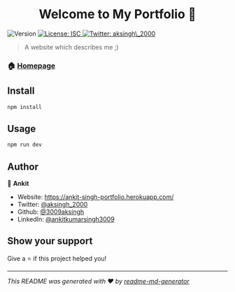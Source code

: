 <h1 align="center">Welcome to My Portfolio 👋</h1>
<p>
  <img alt="Version" src="https://img.shields.io/badge/version-1.0.0-blue.svg?cacheSeconds=2592000" />
  <a href="#" target="_blank">
    <img alt="License: ISC" src="https://img.shields.io/badge/License-ISC-yellow.svg" />
  </a>
  <a href="https://twitter.com/aksingh\_2000" target="_blank">
    <img alt="Twitter: aksingh\_2000" src="https://img.shields.io/twitter/follow/aksingh\_2000.svg?style=social" />
  </a>
</p>

> A website which describes me ;)

### 🏠 [Homepage](https://ankit-singh-portfolio.herokuapp.com/)

## Install

```sh
npm install
```

## Usage

```sh
npm run dev
```

## Author

👤 **Ankit**

* Website: https://ankit-singh-portfolio.herokuapp.com/
* Twitter: [@aksingh\_2000](https://twitter.com/aksingh\_2000)
* Github: [@3009aksingh](https://github.com/3009aksingh)
* LinkedIn: [@ankitkumarsingh3009](https://linkedin.com/in/ankitkumarsingh3009)

## Show your support

Give a ⭐️ if this project helped you!

***
_This README was generated with ❤️ by [readme-md-generator](https://github.com/kefranabg/readme-md-generator)_